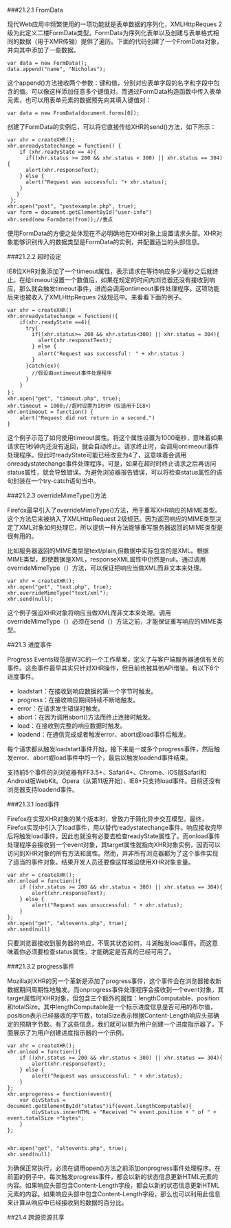 ###21.2.1 FromData

现代Web应用中频繁使用的一项功能就是表单数据的序列化，XMLHttpReques 2级为此定义二楼FormData类型。FormData为序列化表单以及创建与表单格式相同的数据（用于XMR传输）提供了遍历。下面的代码创建了一个FromData对象，并向其中添加了一些数据。

    var data = new FormData();
    data.append("name", "Nicholas");

这个append()方法接收两个参数：键和值，分别对应表单字段的名字和字段中包含的值。可以像这样添加任意多个键值对。而通过FormData构造函数中传入表单元素，也可以用表单元素的数据预先向其填入键值对：

    var data = new FromData(document.forms[0]);

创建了FormData的实例后，可以将它直接传给XHR的send()方法，如下所示：
    
    var xhr = createXHR();
    xhr.onreadystatechange = function() {
	    if (xhr.readyState == 4){
	      if((xhr.status >= 200 && xhr.status < 300) || xhr.status == 304){
	      alert(xhr.responseText);
	    } else {
	      alert("Request was successful: "+ xhr.status);
	    }
	   }
     };
	xhr.open("post", "postexample.php", true);
	var form = document.getElementById("user-info")
	xhr.send(new FormData(from));//重点

使用FormData的方便之处体现在不必明确地在XHR对象上设置请求头部。XHR对象能够识别传入的数据类型是FormData的实例，并配置适当的头部信息。

###21.2.2 超时设定

IE8位XHR对象添加了一个timeout属性，表示请求在等待响应多少毫秒之后就终止。在给timeout设置一个数值后，如果在规定的时间内浏览器还没有接收到响应，那么就会触发timeout事件，进而会调用ontimeout事件处理程序。这项功能后来也被收入了XMLHttpReques 2级规范中。来看看下面的例子。

    var xhr = createXHR()
	xhr.onreadystatechange = function(){
		if(xhr.readyState ==4){
		  try{
			if((xhr.status>= 200 && xhr.status<300) || xhr.status = 304){
			  alert(xhr.responstText);
			} else {
			  alert("Request was successful： " + xhr.status )
			}  
		  }catch(ex){
			//假设由ontimeout事件处理程序
		  }
		}	
	}；
	xhr.open("get", "timeout.php", true);
	xhr.timeout = 1000;//超时设置为1秒钟（仅适用于IE8+）
	xhr.ontimeout = function() {
		alert("Request did not return in a second.")
	}

这个例子示范了如何使用timeout属性。将这个属性设置为1000毫秒，意味着如果请求在1秒钟内还没有返回，就会自动终止。请求终止时，会调用ontimeout事件处理程序。但此时readyState可能已经改变为4了，这意味着会调用onreadystatechange事件处理程序。可是，如果在超时时终止请求之后再访问status属性，就会导致错误。为避免浏览器报告错误，可以将检查status属性的语句封装在一个try-catch语句当中。

###21.2.3 overrideMimeType()方法

Firefox最早引入了overrideMimeType()方法，用于重写XHR响应的MIME类型。这个方法后来被纳入了XMLHttpRequest 2级规范。因为返回响应的MIME类型决定了XML对象如何处理它，所以提供一种方法能够重写服务器返回的MIME类型是很有用的。

比如服务器返回的MIME类型是text/plain,但数据中实际包含的是XML。根据MIME类型，即使数据是XML，responseXML属性中仍然是null。通过调用overrideMimeType（）方法，可以保证把响应当做XML而非文本来处理。

    var xhr = createXHR();
	xhr.open("get", "text.php", true);
	xhr.overrideMimeType("text/xml");
	xhr.send(null);

这个例子强迫XHR对象将响应当做XML而非文本来处理。调用overrideMimeType（）必须在send（）方法之前，才能保证重写响应的MIME类型。


##21.3 进度事件

Progress Events规范是W3C的一个工作草案，定义了与客户端服务器通信有关的事件。这些事件最早其实只针对XHR操作，但目前也被其他API借鉴。有以下6个进度事件。

- loadstart：在接收到响应数据的第一个字节时触发。
- progress：在接收响应期间持续不断地触发。
- error：在请求发生错误时触发。
- abort：在因为调用abort()方法而终止连接时触发。
- load：在接收到完整的响应数据时触发。
- loadend：在通信完成或者触发error、abort或load事件后触发。

每个请求都从触发loadstart事件开始，接下来是一或多个progress事件，然后触发error、abort或load事件中的一个，最后以触发loadend事件结束。


支持前5个事件的刘浏览器有FF3.5+、Safari4+、Chrome、iOS版Safari和Android版WebKit。Opera（从第11版开始）、IE8+只支持load事件。目前还没有浏览器支持loadend事件。

###21.3.1 load事件

Firefox在实现XHR对象的某个版本时，曾致力于简化异步交互模型。最终，Firefox实现中引入了load事件，用以替代readystatechange事件。响应接收完毕后将触发load事件，因此也就没有必要去检查readyState属性了。而onload事件处理程序会接收到一个event对象，其target属性就指向XHR对象实例，因而可以访问到XHR对象的所有方法和属性。然而，并非所有浏览器都为了这个事件实现了适当的事件对象。结果开发人员还要像这样被迫使用XHR对象变量。

    var xhr = createXHR();
    xhr.onload = function(){
	    if ((xhr.status >= 200 && xhr.status < 300) || xhr.status == 304){
	    	alert(xhr.responseText);
	    } else {
	    	alert("Request was unsuccessful: " + xhr.status);
	    }
    };
    xhr.open("get", "altevents.php", true);
    xhr.send(null)

只要浏览器接收到服务器的响应，不管其状态如何，斗湖触发load事件。而这意味着你必须要检查status属性，才能确定是否真的已经可用了。

###21.3.2 progress事件

Mozilla对XHR的另一个革新是添加了progress事件，这个事件会在浏览器接收新数据期间周期性地触发。而onprogress事件处理程序会接收到一个event对象，其target属性时XHR对象，但包含三个额外的属性：lengthComputable、position和totalSize。其中lengthComputable是一个标示进度信息是否可用的布尔值，position表示已经接收的字节数，totalSize表示根据Content-Length响应头部确定的预期字节数。有了这些信息，我们就可以额为用户创建一个进度指示器了。下面展示了为用户创建进度指示器的一个示例。

    var xhr = createXHR();
    xhr.onload = function(){
	    if ((xhr.status >= 200 && xhr.status < 300) || xhr.status == 304){
	    	alert(xhr.responseText);
	    } else {
	    	alert("Request was unsuccessful: " + xhr.status);
	    }
    };
	xhr.onprogeress = function(event){
		var divStatus = document.getElementById("status")if(event.lengthComputable){
			divStatus.innerHTML = "Received "+ event.position + " of " + event.totalSize +"bytes";
		}	
	};

	
    xhr.open("get", "altevents.php", true);
    xhr.send(null)


为确保正常执行，必须在调用open()方法之前添加onprogress事件处理程序。在前面的例子中，每次触发progress事件，都会以新的状态信息更新HTML元素的内容。如果响应头部包含Content-Length字段，都会以新的状态信息更新HTML元素的内容。如果响应头部中包含Content-Length字段，那么也可以利用此信息来计算从响应中已经接收到的数据的百分比。

##21.4 跨源资源共享
